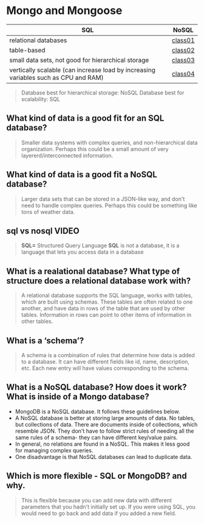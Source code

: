 # Mongo and Mongoose

|     SQL        | NoSQL                                                                                       |
| --------------          | ---------------------------------------------------------------------------------- |
|relational databases	  |[class01](301/class01.md)                                                           |
|table-based	          |[class02](301/class02.md)                                                           |
|small data sets, not good for hierarchical storage	 |[class03](301/class03.md)                                |
|vertically scalable (can increase load by increasing variables such as CPU and RAM)|[class04](301/class04.md) |

> Database best for hierarchical storage: NoSQL
> Database best for scalability: SQL

## What kind of data is a good fit for an SQL database?

> Smaller data systems with complex queries, and non-hierarchical data organization. Perhaps this could be a small amount of very layererd/interconnected information.

## What kind of data is a good fit a NoSQL database?

> Larger data sets that can be stored in a JSON-like way, and don't need to handle complex queries. Perhaps this could be something like tons of weather data.

## sql vs nosql VIDEO

> **SQL=** Structured Query Language
> **SQL** is not a database, it is a language that lets you access data in a database

## What is a realational database? What type of structure does a relational database work with?

> A relational database supports the SQL language, works with tables, which are built using schemas. These tables are often related to one another, and have data in rows of the table that are used by other tables. Information in rows can point to other items of information in other tables.

## What is a ‘schema’?

> A schema is a combination of rules that determine how data is added to a database. It can have different fields like id, name, description, etc. Each new entry will have values corresponding to the schema.

## What is a NoSQL database? How does it work? What is inside of a Mongo database?

* MongoDB is a NoSQL database. It follows these guidelines below.
* A NoSQL database is better at storing large amounts of data. No tables, but collections of data. There are documents inside of collections, which resemble JSON. They don't have to follow strict rules of needing all the same rules of a schema- they can have different key/value pairs.
* In general, no relations are found in a NoSQL. This makes it less good for managing complex queries.
* One disadvantage is that NoSQL databases can lead to duplicate data.

## Which is more flexible - SQL or MongoDB? and why.

> This is flexible because you can add new data with different parameters that you hadn't initially set up. If you were using SQL, you would need to go back and add data if you added a new field.
